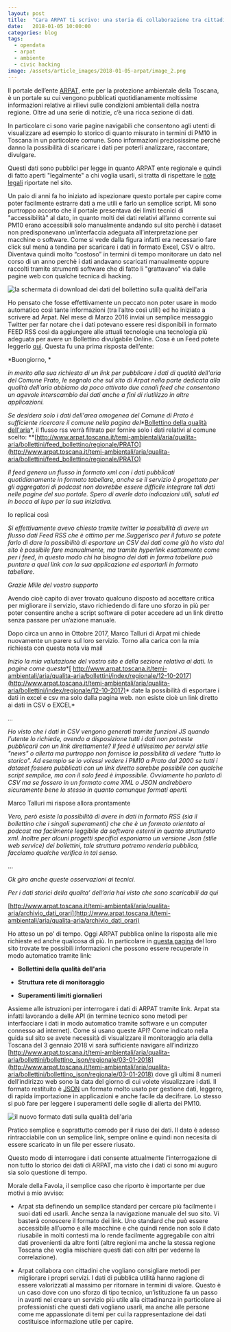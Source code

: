 ```yaml
---
layout: post
title:  "Cara ARPAT ti scrivo: una storia di collaborazione tra cittadini ed istituzioni"
date:   2018-01-05 10:00:00
categories: blog
tags:
  - opendata
  - arpat
  - ambiente
  - civic hacking
image: /assets/article_images/2018-01-05-arpat/image_2.png
---
```


Il portale dell’ente [ARPAT](http://www.arpat.toscana.it/), ente per la protezione ambientale della Toscana, è un portale su cui vengono pubblicati quotidianamente moltissime informazioni relative ai rilievi sulle condizioni ambientali della nostra regione. Oltre ad una serie di notizie, c’è una ricca sezione di dati.

In particolare ci sono varie pagine navigabili che consentono agli utenti di visualizzare ad esempio lo storico di quanto misurato in termini di PM10 in Toscana in un particolare comune. Sono informazioni preziosissime perché danno la possibilità di scaricare i dati per poterli analizzare, raccontare, divulgare.

Questi dati sono pubblici per legge in quanto ARPAT ente regionale e quindi di fatto aperti "legalmente" a chi voglia usarli, si tratta di rispettare le [note legali](http://www.arpat.toscana.it/utilita/note-legali) riportate nel sito.

Un paio di anni fa ho iniziato ad ispezionare questo portale per capire come poter facilmente estrarre dati a me utili e farlo un semplice script. Mi sono purtroppo accorto che il portale presentava dei limiti tecnici di "accessibilità" al dato, in quanto molti dei dati relativi all’anno corrente sui PM10 erano accessibili solo manualmente andando sul sito perchè i dataset non predisponevano un’interfaccia adeguata all’interpretazione per macchine o software. Come si vede dalla figura infatti era necessario fare click sul menù a tendina per scaricare i dati in formato Excel, CSV o altro. Diventava quindi molto “costoso” in termini di tempo monitorare un dato nel corso di un anno perchè i dati andavano scaricati manualmente oppure raccolti tramite strumenti software che di fatto li "grattavano" via dalle pagine web con qualche tecnica di hacking.

![la schermata di download dei dati del bollettino sulla qualità dell'aria](/assets/article_images/2018-01-05-arpat/image_0.png)

Ho pensato che fosse effettivamente un peccato non poter usare in modo automatico così tante informazioni (tra l’altro così utili) ed ho iniziato a scrivere ad Arpat. Nel mese di Marzo 2016 inviai un semplice messaggio Twitter per far notare che i dati potevano essere resi disponibili in formato FEED RSS così da aggiungere alle attuali tecnologie una tecnologia più adeguata per avere un Bollettino divulgabile Online. Cosa è un Feed potete leggerlo [qui](https://it.wikipedia.org/wiki/RSS). Questa fu una prima risposta dell’ente:

*Buongiorno, *

*in merito alla sua richiesta di un link per pubblicare i dati di qualità dell'aria del Comune Prato, le segnalo che sul sito di Arpat nella parte dedicata alla qualità dell'aria abbiamo da poco attivato due canali feed che consentono un agevole interscambio dei dati anche a fini di riutilizzo in altre applicazioni.*

*Se desidera solo i dati dell'area omogenea del Comune di Prato è sufficiente ricercare il comune nella pagina del**[Bollettino della qualità dell'aria](http://www.arpat.toscana.it/temi-ambientali/aria/qualita-aria/bollettini/index/regionale/06-04-2016)*, il flusso rss verrà filtrato per fornire solo i dati relativi al comune scelto: **[http://www.arpat.toscana.it/temi-ambientali/aria/qualita-aria/bollettini/feed_bollettino/regionale/PRATO](http://www.arpat.toscana.it/temi-ambientali/aria/qualita-aria/bollettini/feed_bollettino/regionale/PRATO)

*Il feed genera un flusso in formato xml con i dati pubblicati quotidianamente in formato tabellare, anche se il servizio è progettato per gli aggregatori di podcast non dovrebbe essere difficile integrare tali dati nelle pagine del suo portale. Spero di averle dato indicazioni utili, saluti ed in bocca al lupo per la sua iniziativa.*

Io replicai così

*Si effettivamente avevo chiesto tramite twitter la possibilità di avere un flusso dati Feed RSS che è ottimo per me.Suggerisco per il futuro se potete farlo di dare la possibilità di esportare un CSV dei dati come già ho visto dal sito è possibile fare manualmente, ma tramite hyperlink esattamente come per i feed, in questo modo chi ha bisogno dei dati in forma tabellare può puntare a quel link con la sua applicazione ed esportarli in formato tabellare.*

*Grazie Mille del vostro supporto*

Avendo cioè capito di aver trovato qualcuno disposto ad accettare critica per migliorare il servizio, stavo richiedendo di fare uno sforzo in più per poter consentire anche a script software di poter accedere ad un link diretto senza passare per un’azione manuale.

Dopo circa un anno in Ottobre 2017, Marco Talluri di Arpat mi chiede nuovamente un parere sul loro servizio. Torno alla carica con la mia richiesta con questa nota via mail

*Inizio la mia valutazione del vostro sito e della sezione relativa ai dati. In pagine come questa**[ http://www.arpat.toscana.it/temi-ambientali/aria/qualita-aria/bollettini/index/regionale/12-10-2017](http://www.arpat.toscana.it/temi-ambientali/aria/qualita-aria/bollettini/index/regionale/12-10-2017)* date la possibilità di esportare i dati in excel e csv ma solo dalla pagina web. non esiste cioè un link diretto ai dati in CSV o EXCEL*

*...*

*Ho visto che i dati in CSV vengono generati tramite funzioni JS quando l’utente lo richiede, avendo a disposizione tutti i dati non potreste pubblicarli con un link direttamente? Il feed è utilissimo per servizi stile "news" o allerta ma purtroppo non fornisce la possibilità di vedere “tutto lo storico”. Ad esempio se io volessi vedere i PM10 a Prato dal 2000 se tutti i dataset fossero pubblicati con un link diretto sarebbe possibile con qualche script semplice, ma con il solo feed è impossibile. Ovviamente ho parlato di CSV ma se fossero in un formato come XML o JSON andrebbero sicuramente bene lo stesso in quanto comunque formati aperti.*

Marco Talluri mi rispose allora prontamente

*Vero, però esiste la possibilità di avere in dati in formato RSS (sia il bollettino che i singoli superamenti)  che che è un formato orientato ai podcast ma facilmente leggibile da software esterni in quanto strutturato xml. Inoltre per alcuni progetti specifici esponiamo un versione Json (stile web service) dei bollettini, tale struttura potremo renderla pubblica, facciamo qualche verifica in tal senso.*

...

*Ok giro anche queste osservazioni ai tecnici.*

*Per i dati storici della qualita’ dell’aria hai visto che sono scaricabili da qui*

[http://www.arpat.toscana.it/temi-ambientali/aria/qualita-aria/archivio_dati_orari](http://www.arpat.toscana.it/temi-ambientali/aria/qualita-aria/archivio_dati_orari)

Ho atteso un po’ di tempo. Oggi ARPAT pubblica online la risposta alle mie richieste ed anche qualcosa di più. In particolare in [questa pagina](http://www.arpat.toscana.it/temi-ambientali/aria/qualita-aria/open_data) del loro sito trovate tre possibili informazioni che possono essere recuperate in modo automatico tramite link:

* **Bollettini della qualità dell'aria**

* **Struttura rete di monitoraggio**

* **Superamenti limiti giornalieri**

Assieme alle istruzioni per interrogare i dati di ARPAT tramite link. Arpat sta infatti lavorando a delle API (in termine tecnico sono metodi per interfacciare i dati in modo automatico tramite software e un computer connesso ad internet). Come si usano queste API?  Come indicato nella guida sul sito se avete necessità di visualizzare il monitoraggio aria della Toscana del 3 gennaio 2018 vi sarà sufficiente navigare all’indirizzo [http://www.arpat.toscana.it/temi-ambientali/aria/qualita-aria/bollettini/bollettino_json/regionale/03-01-2018](http://www.arpat.toscana.it/temi-ambientali/aria/qualita-aria/bollettini/bollettino_json/regionale/03-01-2018) dove gli ultimi 8 numeri dell’indirizzo web sono la data del giorno di cui volete visualizzare i dati. Il formato restituito è [JSON](https://www.json.org/json-it.html) un formato molto usato per gestione dati, leggero, di rapida importazione in applicazioni e anche facile da decifrare. Lo stesso si può fare per leggere i superamenti delle soglie di allerta dei PM10.

![il nuovo formato dati sulla qualità dell'aria](/assets/article_images/2018-01-05-arpat/image_1.png)

Pratico semplice e soprattutto comodo per il riuso dei dati. Il dato è adesso rintracciabile con un semplice link, sempre online e quindi non necesita di essere scaricato in un file per essere riusato.

Questo modo di interrogare i dati consente attualmente l'interrogazione di non tutto lo storico dei dati di ARPAT, ma visto che i dati ci sono mi auguro sia solo questione di tempo.

Morale della Favola, il semplice caso che riporto è importante per due motivi a mio avviso:

* Arpat sta definendo un semplice standard per cercare più facilmente i suoi dati ed usarli. Anche senza la navigazione manuale del suo sito. Vi basterà conoscere il formato dei link. Uno standard che può essere accessibile all’uomo e alle macchine e che quindi rende non solo il dato riusabile in molti contesti ma lo rende facilmente aggregabile con altri dati provenienti da altre fonti (altre regioni ma anche la stessa regione Toscana che voglia mischiare questi dati con altri per vederne la correlazione).

* Arpat collabora con cittadini che vogliano consigliare metodi per migliorare i propri servizi. I dati di pubblica utilità hanno ragione di essere valorizzati al massimo per ritornare in termini di valore. Questo è un caso dove con uno sforzo di tipo tecnico, un’istituzione fa un passo in avanti nel creare un servizio più utile alla cittadinanza in particolare ai professionisti che questi dati vogliano usarli, ma anche alle persone come me appassionate di temi per cui la rappresentazione dei dati costituisce informazione utile per capire.

